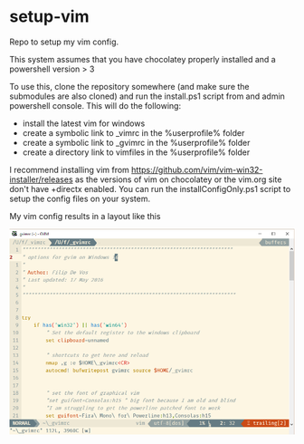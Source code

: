 # setup-vim
Repo to setup my vim config.

This system assumes that you have chocolatey properly installed and a powershell version > 3

To use this, clone the repository somewhere (and make sure the submodules are also cloned) and run the install.ps1 script from and admin powershell console. This will do the following:

- install the latest vim for windows 
- create a symbolic link to \_vimrc in the %userprofile% folder
- create a symbolic link to \_gvimrc in the %userprofile% folder
- create a directory link to vimfiles in the %userprofile% folder

I recommend installing vim from https://github.com/vim/vim-win32-installer/releases as the versions of vim on chocolatey or the vim.org site don't have +directx enabled. You can run the installConfigOnly.ps1 script to setup the config files on your system. 

My vim config results in a layout like this

![Example of how vim looks with this config](https://raw.githubusercontent.com/FilipDeVos/setup-vim/master/example.png?1)
